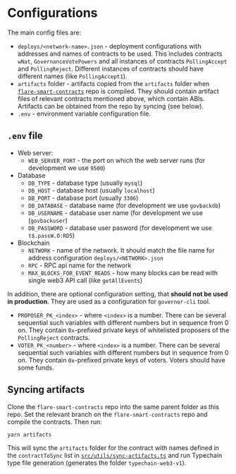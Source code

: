 # Configurations

The main config files are:
- `deploys/<network-name>.json` - deployment configurations with addresses and names of contracts to be used. This includes contracts `wNat`, `GovernanceVotePowers` and all instances of contracts `PollingAccept` and `PollingReject`. Different instances of contracts should have different names (like `PollingAccept1`).
- `artifacts` folder - artifacts copied from the `artifacts` folder when [`flare-smart-contracts`](https://gitlab.com/flarenetwork/flare-smart-contracts) repo is compiled. They should contain artifact files of relevant contracts mentioned above, which contain ABIs. Artifacts can be obtained from the repo by syncing (see below).
- `.env` - environment variable configuration file.

## `.env` file

- Web server:
   - `WEB_SERVER_PORT` - the port on which the web server runs (for development we use `9500`)
- Database
   - `DB_TYPE` - database type (usually `mysql`)
   - `DB_HOST` - database host (usually `localhost`)
   - `DB_PORT` - database port (usually `3306`)
   - `DB_DATABASE` - database name (for development we use `govbackdb`)
   - `DB_USERNAME` - database user name (for development we use (`govbackuser`)
   - `DB_PASSWORD` - database user pasword (for development we use `t$.passW.O:RD5`)
- Blockchain
   - `NETWORK` - name of the network. It should match the file name for address configuration `deploys/<NETWORK>.json`
   - `RPC` - RPC api name for the network
   - `MAX_BLOCKS_FOR_EVENT_READS` - how many blocks can be read with single web3 API call (like `getAllEvents`)

In addition, there are optional configuration setting, that **should not be used in production**. They are used as a configuration for `governor-cli` tool.

- `PROPOSER_PK_<index>` - where `<index>` is a number. There can be several sequential such variables with different numbers but in sequence from 0 on. They contain `0x`-prefixed private keys of whitelisted proposers of the `PollingReject` contracts.
- `VOTER_PK_<number>` - where `<index>` is a number. There can be several sequential such variables with different numbers but in sequence from 0 on. They contain `0x`-prefixed private keys of voters. Voters should have some funds.

## Syncing artifacts

Clone the `flare-smart-contracts` repo into the same parent folder as this repo. Set the relevant branch on the `flare-smart-contracts` 
repo and compile the contracts. Then run:

```
yarn artifacts
```

This will sync the `artifacts` folder for the contract with names defined in the `contractToSync` list in [`src/utils/sync-artifacts.ts`](src/utils/sync-artifacts.ts) and run Typechain type file generation (generates the folder `typechain-web3-v1`). 

